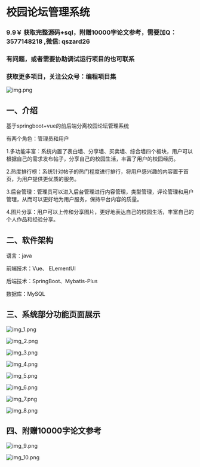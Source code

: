 # 校园论坛管理系统


### 9.9￥ 获取完整源码+sql，附赠10000字论文参考，需要加Q：3577148218 ,微信: qszard26
### 有问题，或者需要协助调试运行项目的也可联系
### 获取更多项目，关注公众号：编程项目集

![img.png](img.png)

## 一、介绍

基于springboot+vue的前后端分离校园论坛管理系统


有两个角色：管理员和用户

1.多功能丰富：系统内置了表白墙、分享墙、买卖墙、综合墙四个板块，用户可以根据自己的需求发布帖子，分享自己的校园生活，丰富了用户的校园经历。

2.热度排行榜：系统针对帖子的热门程度进行排行，将用户感兴趣的内容置于首页，为用户提供更优质的服务。

3.后台管理：管理员可以进入后台管理进行内容管理，类型管理，评论管理和用户管理，从而可以更好地为用户服务，保持平台内容的质量。

4.图片分享：用户可以上传和分享图片，更好地表达自己的校园生活，丰富自己的个人作品和经验分享。


## 二、软件架构

语言：java

前端技术：Vue、 ELementUI

后端技术：SpringBoot、Mybatis-Plus

数据库：MySQL

## 三、系统部分功能页面展示

![img_1.png](imgs/img_1.png)

![img_2.png](imgs/img_2.png)

![img_3.png](imgs/img_3.png)

![img_4.png](imgs/img_4.png)

![img_5.png](imgs/img_5.png)

![img_6.png](imgs/img_6.png)

![img_7.png](imgs/img_7.png)

![img_8.png](imgs/img_8.png)

## 四、附赠10000字论文参考

![img_9.png](imgs/img_9.png)

![img_10.png](imgs/img_10.png)







